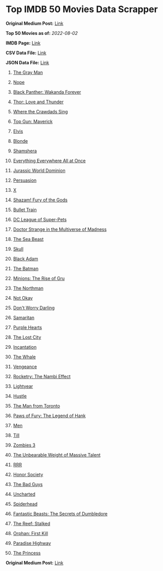 # Top IMDB 50 Movies Data Scrapper

**Original Medium Post:** [Link](https://medium.com/@nishantsahoo/which-movie-should-i-watch-5c83a3c0f5b1) 

**Top 50 Movies as of:** _2022-08-02_

**IMDB Page:** [Link](http://www.imdb.com/search/title?release_date=2022,2022&title_type=feature)

**CSV Data File:** [Link](/Data/data.csv)

**JSON Data File:** [Link](/Data/data.json)

1. [The Gray Man](https://www.imdb.com/title/tt1649418/?ref_=adv_li_tt)

2. [Nope](https://www.imdb.com/title/tt10954984/?ref_=adv_li_tt)

3. [Black Panther: Wakanda Forever](https://www.imdb.com/title/tt9114286/?ref_=adv_li_tt)

4. [Thor: Love and Thunder](https://www.imdb.com/title/tt10648342/?ref_=adv_li_tt)

5. [Where the Crawdads Sing](https://www.imdb.com/title/tt9411972/?ref_=adv_li_tt)

6. [Top Gun: Maverick](https://www.imdb.com/title/tt1745960/?ref_=adv_li_tt)

7. [Elvis](https://www.imdb.com/title/tt3704428/?ref_=adv_li_tt)

8. [Blonde](https://www.imdb.com/title/tt1655389/?ref_=adv_li_tt)

9. [Shamshera](https://www.imdb.com/title/tt8426926/?ref_=adv_li_tt)

10. [Everything Everywhere All at Once](https://www.imdb.com/title/tt6710474/?ref_=adv_li_tt)

11. [Jurassic World Dominion](https://www.imdb.com/title/tt8041270/?ref_=adv_li_tt)

12. [Persuasion](https://www.imdb.com/title/tt13456318/?ref_=adv_li_tt)

13. [X](https://www.imdb.com/title/tt13560574/?ref_=adv_li_tt)

14. [Shazam! Fury of the Gods](https://www.imdb.com/title/tt10151854/?ref_=adv_li_tt)

15. [Bullet Train](https://www.imdb.com/title/tt12593682/?ref_=adv_li_tt)

16. [DC League of Super-Pets](https://www.imdb.com/title/tt8912936/?ref_=adv_li_tt)

17. [Doctor Strange in the Multiverse of Madness](https://www.imdb.com/title/tt9419884/?ref_=adv_li_tt)

18. [The Sea Beast](https://www.imdb.com/title/tt9288046/?ref_=adv_li_tt)

19. [Skull](https://www.imdb.com/title/tt11866324/?ref_=adv_li_tt)

20. [Black Adam](https://www.imdb.com/title/tt6443346/?ref_=adv_li_tt)

21. [The Batman](https://www.imdb.com/title/tt1877830/?ref_=adv_li_tt)

22. [Minions: The Rise of Gru](https://www.imdb.com/title/tt5113044/?ref_=adv_li_tt)

23. [The Northman](https://www.imdb.com/title/tt11138512/?ref_=adv_li_tt)

24. [Not Okay](https://www.imdb.com/title/tt14814040/?ref_=adv_li_tt)

25. [Don't Worry Darling](https://www.imdb.com/title/tt10731256/?ref_=adv_li_tt)

26. [Samaritan](https://www.imdb.com/title/tt5500218/?ref_=adv_li_tt)

27. [Purple Hearts](https://www.imdb.com/title/tt4614584/?ref_=adv_li_tt)

28. [The Lost City](https://www.imdb.com/title/tt13320622/?ref_=adv_li_tt)

29. [Incantation](https://www.imdb.com/title/tt18968540/?ref_=adv_li_tt)

30. [The Whale](https://www.imdb.com/title/tt13833688/?ref_=adv_li_tt)

31. [Vengeance](https://www.imdb.com/title/tt11976532/?ref_=adv_li_tt)

32. [Rocketry: The Nambi Effect](https://www.imdb.com/title/tt9263550/?ref_=adv_li_tt)

33. [Lightyear](https://www.imdb.com/title/tt10298810/?ref_=adv_li_tt)

34. [Hustle](https://www.imdb.com/title/tt8009428/?ref_=adv_li_tt)

35. [The Man from Toronto](https://www.imdb.com/title/tt11671006/?ref_=adv_li_tt)

36. [Paws of Fury: The Legend of Hank](https://www.imdb.com/title/tt4428398/?ref_=adv_li_tt)

37. [Men](https://www.imdb.com/title/tt13841850/?ref_=adv_li_tt)

38. [Till](https://www.imdb.com/title/tt4960748/?ref_=adv_li_tt)

39. [Zombies 3](https://www.imdb.com/title/tt14301252/?ref_=adv_li_tt)

40. [The Unbearable Weight of Massive Talent](https://www.imdb.com/title/tt11291274/?ref_=adv_li_tt)

41. [RRR](https://www.imdb.com/title/tt8178634/?ref_=adv_li_tt)

42. [Honor Society](https://www.imdb.com/title/tt16491324/?ref_=adv_li_tt)

43. [The Bad Guys](https://www.imdb.com/title/tt8115900/?ref_=adv_li_tt)

44. [Uncharted](https://www.imdb.com/title/tt1464335/?ref_=adv_li_tt)

45. [Spiderhead](https://www.imdb.com/title/tt9783600/?ref_=adv_li_tt)

46. [Fantastic Beasts: The Secrets of Dumbledore](https://www.imdb.com/title/tt4123432/?ref_=adv_li_tt)

47. [The Reef: Stalked](https://www.imdb.com/title/tt12735282/?ref_=adv_li_tt)

48. [Orphan: First Kill](https://www.imdb.com/title/tt11851548/?ref_=adv_li_tt)

49. [Paradise Highway](https://www.imdb.com/title/tt7469828/?ref_=adv_li_tt)

50. [The Princess](https://www.imdb.com/title/tt13406136/?ref_=adv_li_tt)

**Original Medium Post:** [Link](https://medium.com/@nishantsahoo/which-movie-should-i-watch-5c83a3c0f5b1) 
